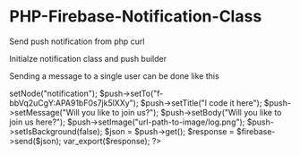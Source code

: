 # PHP-Firebase-Notification-Class
Send push notification from php curl 

Initialze notification class and push builder
<?php
  define("GOOGLE_FCM_API_KEY","AAAAtXpvsYU:APXXX");
  require_once(__DIR__ . '/ini/FCMService.php'); 
  require_once(__DIR__ . '/FCMPush.php');
  $firebase = new UjahPeter\Firebase(GOOGLE_FCM_API_KEY);
  $push = new Push();
?>

Sending a message to a single user can be done like this
<?php
  $push->setNode("notification");
  $push->setTo("f-bbVq2uCgY:APA91bF0s7jk5lXXy");
  $push->setTitle("I code it here");
  $push->setMessage("Will you like to join us?");
  $push->setBody("Will you like to join us here?");
  $push->setImage("url-path-to-image/log.png");
  $push->setIsBackground(false);
  $json = $push->get();
  $response = $firebase->send($json);
  var_export($response);
 ?>
